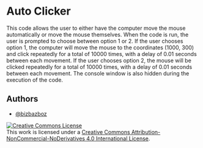 
# Auto Clicker
This code allows the user to either have the computer move the mouse automatically or move the mouse themselves. When the code is run, the user is prompted to choose between option 1 or 2. If the user chooses option 1, the computer will move the mouse to the coordinates (1000, 300) and click repeatedly for a total of 10000 times, with a delay of 0.01 seconds between each movement. If the user chooses option 2, the mouse will be clicked repeatedly for a total of 10000 times, with a delay of 0.01 seconds between each movement. The console window is also hidden during the execution of the code.
## Authors

- [@bizbazboz](https://github.com/bizbazboz)

<a rel="license" href="http://creativecommons.org/licenses/by-nc-nd/4.0/"><img alt="Creative Commons License" style="border-width:0" src="https://i.creativecommons.org/l/by-nc-nd/4.0/88x31.png" /></a><br />This work is licensed under a <a rel="license" href="http://creativecommons.org/licenses/by-nc-nd/4.0/">Creative Commons Attribution-NonCommercial-NoDerivatives 4.0 International License</a>.
